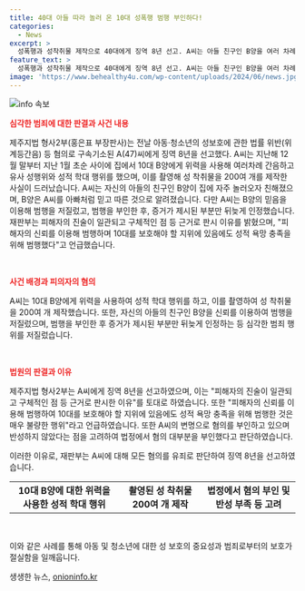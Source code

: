 ```yaml
---
title: 40대 아들 따라 놀러 온 10대 성폭행 범행 부인하다!
categories:
  - News
excerpt: >
  성폭행과 성착취물 제작으로 40대에게 징역 8년 선고. A씨는 아들 친구인 B양을 여러 차례 성적 학대하고 촬영한 사실이 드러나 범죄를 저질렀으며, 경찰 수사에도 부인했고, 증거 발견 후에야 부분적으로 인정함. 재판부는 유죄 판결과 피해자의 신뢰를 이용해 범행이라며 심각한 죄질을 지적했으며, 변명과 반성 부족도 언급. A씨의 신상정보 10년간 공개, 10년 취업제한과 보호관찰 5년 등의 제재도 명령.
feature_text: >
  성폭행과 성착취물 제작으로 40대에게 징역 8년 선고. A씨는 아들 친구인 B양을 여러 차례 성적 학대하고 촬영한 사실이 드러나 범죄를 저질렀으며, 경찰 수사에도 부인했고, 증거 발견 후에야 부분적으로 인정함. 재판부는 유죄 판결과 피해자의 신뢰를 이용해 범행이라며 심각한 죄질을 지적했으며, 변명과 반성 부족도 언급. A씨의 신상정보 10년간 공개, 10년 취업제한과 보호관찰 5년 등의 제재도 명령.
image: 'https://www.behealthy4u.com/wp-content/uploads/2024/06/news.jpg'
---
```


<p><img src="https://www.behealthy4u.com/wp-content/uploads/2024/06/news.jpg" alt="info 속보" /></p>

<p><b><span style="color: #ee2323;">심각한 범죄에 대한 판결과 사건 내용</span></b></p>

<p>제주지법 형사2부(홍은표 부장판사)는 전날 아동·청소년의 성보호에 관한 법률 위반(위계등간음) 등 혐의로 구속기소된 A(47)씨에게 징역 8년을 선고했다. A씨는 지난해 12월 말부터 지난 1월 초순 사이에 집에서 10대 B양에게 위력을 사용해 여러차례 간음하고 유사 성행위와 성적 학대 행위를 했으며, 이를 촬영해 성 착취물을 200여 개를 제작한 사실이 드러났습니다. A씨는 자신의 아들의 친구인 B양이 집에 자주 놀러오자 친해졌으며, B양은 A씨를 아빠처럼 믿고 따른 것으로 알려졌습니다. 다만 A씨는 B양의 믿음을 이용해 범행을 저질렀고, 범행을 부인한 후, 증거가 제시된 부분만 뒤늦게 인정했습니다. 재판부는 피해자의 진술이 일관되고 구체적인 점 등 근거로 판시 이유를 밝혔으며, "피해자의 신뢰를 이용해 범행하며 10대를 보호해야 할 지위에 있음에도 성적 욕망 충족을 위해 범행했다"고 언급했습니다.</p>

<p data-ke-size="size16">&nbsp;</p>

<p><b><span style="color: #ee2323;">사건 배경과 피의자의 혐의</span></b></p>

<p>A씨는 10대 B양에게 위력을 사용하여 성적 학대 행위를 하고, 이를 촬영하여 성 착취물을 200여 개 제작했습니다. 또한, 자신의 아들의 친구인 B양을 신뢰를 이용하여 범행을 저질렀으며, 범행을 부인한 후 증거가 제시된 부분만 뒤늦게 인정하는 등 심각한 범죄 행위를 저질렀습니다.</p>

<p data-ke-size="size16">&nbsp;</p>

<p><b><span style="color: #ee2323;">법원의 판결과 이유</span></b></p>

<p>제주지법 형사2부는 A씨에게 징역 8년을 선고하였으며, 이는 "피해자의 진술이 일관되고 구체적인 점 등 근거로 판시한 이유"를 토대로 하였습니다. 또한 "피해자의 신뢰를 이용해 범행하여 10대를 보호해야 할 지위에 있음에도 성적 욕망 충족을 위해 범행한 것은 매우 불량한 행위"라고 언급하였습니다. 또한 A씨의 변명으로 혐의를 부인하고 있으며 반성하지 않았다는 점을 고려하여 법정에서 혐의 대부분을 부인했다고 판단하였습니다.</p>

<p>이러한 이유로, 재판부는 A씨에 대해 모든 혐의를 유죄로 판단하여 징역 8년을 선고하였습니다.</p>

<table>
    <tr>
        <td style="text-align: center; height: 17px;"><b>10대 B양에 대한 위력을 사용한 성적 학대 행위</b></td>
        <td style="text-align: center;"><b>촬영된 성 착취물 200여 개 제작</b></td>
        <td style="text-align: center;"><b>법정에서 혐의 부인 및 반성 부족 등 고려</b></td>
    </tr>
</table>

<p data-ke-size="size16">&nbsp;</p>

<p>이와 같은 사례를 통해 아동 및 청소년에 대한 성 보호의 중요성과 범죄로부터의 보호가 절실함을 일깨웁니다.</p>
생생한 뉴스, <a href="https://onioninfo.kr" rel="dofollow">onioninfo.kr</a>


